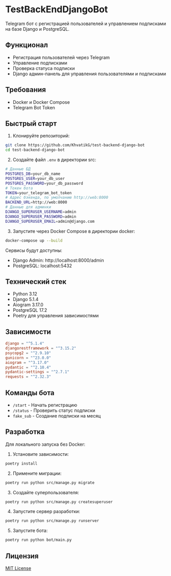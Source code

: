 # TestBackEndDjangoBot

Telegram бот с регистрацией пользователей и управлением подписками на базе Django и PostgreSQL.

## Функционал

- Регистрация пользователей через Telegram
- Управление подписками
- Проверка статуса подписки
- Django админ-панель для управления пользователями и подписками

## Требования

- Docker и Docker Compose
- Telegram Bot Token

## Быстрый старт

1. Клонируйте репозиторий:
```bash
git clone https://github.com/KhvatikG/test-backend-django-bot
cd test-backend-django-bot
```

2. Создайте файл `.env` в директории src:
```bash
# Данные БД
POSTGRES_DB=your_db_name
POSTGRES_USER=your_db_user
POSTGRES_PASSWORD=your_db_password
# Токен бота
TOKEN=your_telegram_bot_token
# Адрес бэкенда, по умолчанию http://web:8000
BACKEND_URL=http://web:8000
# Данные для админки
DJANGO_SUPERUSER_USERNAME=admin
DJANGO_SUPERUSER_PASSWORD=admin
DJANGO_SUPERUSER_EMAIL=admin@django.com
```

3. Запустите через Docker Compose в директории docker:
```bash
docker-compose up --build
```

Сервисы будут доступны:
- Django Admin: http://localhost:8000/admin
- PostgreSQL: localhost:5432

## Технический стек

- Python 3.12
- Django 5.1.4
- Aiogram 3.17.0
- PostgreSQL 17.2
- Poetry для управления зависимостями

## Зависимости

```toml
django = "^5.1.4"
djangorestframework = "^3.15.2"
psycopg2 = "^2.9.10"
gunicorn = "^23.0.0"
aiogram = "^3.17.0"
pydantic = "^2.10.4"
pydantic-settings = "^2.7.1"
requests = "^2.32.3"
```

## Команды бота

- `/start` - Начать регистрацию
- `/status` - Проверить статус подписки
- `fake_sub` - Создание подписки на месяц

## Разработка

Для локального запуска без Docker:

1. Установите зависимости:
```bash
poetry install
```

2. Примените миграции:
```bash
poetry run python src/manage.py migrate
```

3. Создайте суперпользователя:
```bash
poetry run python src/manage.py createsuperuser
```

4. Запустите сервер разработки:
```bash
poetry run python src/manage.py runserver
```

5. Запустите бота:
```bash
poetry run python bot/main.py
```

## Лицензия

[MIT License](LICENSE)